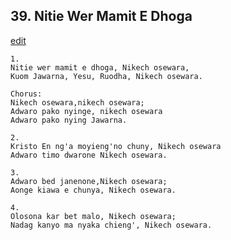 
## 39.  Nitie Wer Mamit E Dhoga
[edit](https://docs.google.com/document/d/1haCG4bOkgr0FOi3KAR7hOXK2Kof_cKAs/edit?mode=html)



    1.
    Nitie wer mamit e dhoga, Nikech osewara,
    Kuom Jawarna, Yesu, Ruodha, Nikech osewara.

    Chorus: 
    Nikech osewara,nikech osewara;
    Adwaro pako nyinge, nikech osewara
    Adwaro pako nying Jawarna.

    2.
    Kristo En ng'a moyieng'no chuny, Nikech osewara
    Adwaro timo dwarone Nikech osewara.

    3.
    Adwaro bed janenone,Nikech osewara;
    Aonge kiawa e chunya, Nikech osewara.

    4.
    Olosona kar bet malo, Nikech osewara;
    Nadag kanyo ma nyaka chieng', Nikech osewara.
